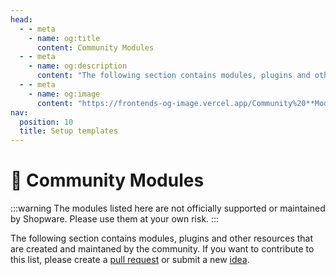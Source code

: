 ```yaml
---
head:
  - - meta
    - name: og:title
      content: Community Modules
  - - meta
    - name: og:description
      content: "The following section contains modules, plugins and other resources that are created and maintaned by the community."
  - - meta
    - name: og:image
      content: "https://frontends-og-image.vercel.app/Community%20**Modules**.png?fontSize=150px"
nav:
  position: 10
  title: Setup templates
---
```


<script setup>
import CommunityModule from '../../components/CommunityModule.vue'

const communityModules = [
    {
        title: 'store-api-proxy',
        maintainer: 'KoRoHandelsGmbH',
        link: 'https://github.com/KoRoHandelsGmbH/store-api-proxy',
        description: 'This is a thin layer on top of the Shopware store API that is supported by Nitropack and uses Vercel\'s data cache to efficiently cache and transform API responses and reduce limitations.',
        icon: '🌍'
    },
    {
        title: 'Middleware Proxy Module',
        maintainer: 'meeshoogendoorn',
        link: 'https://github.com/meeshoogendoorn/shopware-frontends-proxy',
        description: 'Nuxt middleware proxy for Shopware Frontends. Remove the need for CORS preflight requests',
        icon: '🚀'
    },
    {
        title: 'Nuxt Cache Tags',
        maintainer: 'niklaswolf',
        link: 'https://github.com/mothership-gmbh/nuxt-shopware-caching',
        description: 'Nuxt-Module, that provides a system to set shopware cache-tags for later use in e.g. a full-page cache.',
        icon: '⚡️'
    },
    {
        title: 'Headless CMS POC',
        maintainer: 'meeshoogendoorn',
        link: 'https://github.com/meeshoogendoorn/shopware-frontends-headless-cms-integration',
        description: 'Prototype for a headless CMS integration for Shopware Frontends with Storyblok',
        icon: '📝'
    }
]
</script>

# 🤗 Community Modules

:::warning
The modules listed here are not officially supported or maintained by Shopware. Please use them at your own risk.
:::

The following section contains modules, plugins and other resources that are created and maintaned by the community. If you want to contribute to this list, please create a [pull request](https://github.com/shopware/frontends/pulls) or submit a new [idea](https://github.com/shopware/frontends/discussions/categories/ideas).

<div class="grid md:grid-cols-2 2xl:grid-cols-3 gap-3">
    <CommunityModule
        v-for="item in communityModules"
        :key="item.title"
        :title="item.title"
        :maintainer="item.maintainer"
        :link="item.link"
        :description="item.description"
        :icon="item.icon"
    />
    <CommunityModule
        title="Your module?"
        maintainer="you"
        description="Got an idea or a module? Share it with the community!"
        icon="🤔"
    />
</div>
